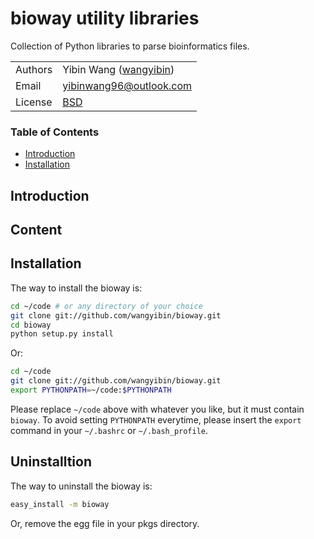 # bioway utility libraries

Collection of Python libraries to parse bioinformatics files.

| | |
| --- | --- |
| Authors | Yibin Wang ([wangyibin](http://github.com/wangyibin)) |
| Email   | <yibinwang96@outlook.com> |
| License | [BSD](http://creativecommons.org/licenses/BSD/) |

### Table of Contents

<!-- vim markdown-toc GFM -->

* [Introduction](#introduction)
* [Installation](#installation)

## Introduction

## Content

## Installation

The way to install the bioway is:
```bash
cd ~/code # or any directory of your choice
git clone git://github.com/wangyibin/bioway.git
cd bioway
python setup.py install
```
Or:
```bash
cd ~/code 
git clone git://github.com/wangyibin/bioway.git
export PYTHONPATH=~/code:$PYTHONPATH
```

Please replace `~/code` above with whatever you like, but it must
contain `bioway`. To avoid setting `PYTHONPATH` everytime, please insert
the `export` command in your `~/.bashrc` or `~/.bash_profile`.

## Uninstalltion
The way to uninstall the bioway is:
```bash
easy_install -m bioway
```
Or, remove the egg file in your pkgs directory.


